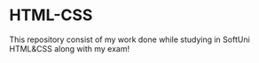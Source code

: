 # HTML-CSS
This repository consist of my work done while studying in SoftUni HTML&CSS along with my exam!
